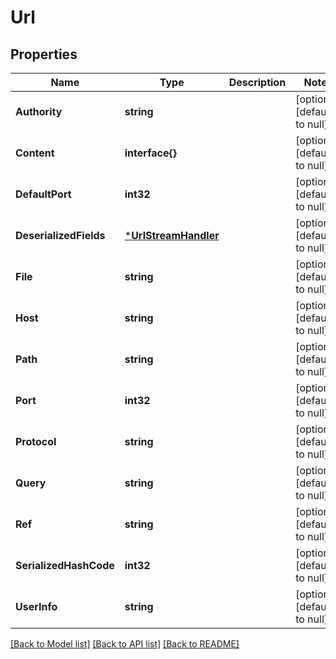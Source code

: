 # Url

## Properties
Name | Type | Description | Notes
------------ | ------------- | ------------- | -------------
**Authority** | **string** |  | [optional] [default to null]
**Content** | **interface{}** |  | [optional] [default to null]
**DefaultPort** | **int32** |  | [optional] [default to null]
**DeserializedFields** | [***UrlStreamHandler**](URLStreamHandler.md) |  | [optional] [default to null]
**File** | **string** |  | [optional] [default to null]
**Host** | **string** |  | [optional] [default to null]
**Path** | **string** |  | [optional] [default to null]
**Port** | **int32** |  | [optional] [default to null]
**Protocol** | **string** |  | [optional] [default to null]
**Query** | **string** |  | [optional] [default to null]
**Ref** | **string** |  | [optional] [default to null]
**SerializedHashCode** | **int32** |  | [optional] [default to null]
**UserInfo** | **string** |  | [optional] [default to null]

[[Back to Model list]](../README.md#documentation-for-models) [[Back to API list]](../README.md#documentation-for-api-endpoints) [[Back to README]](../README.md)


